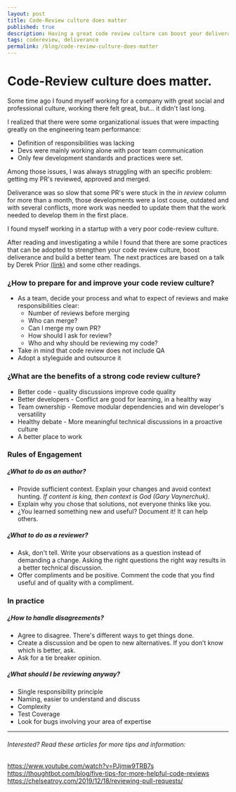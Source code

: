```yaml
---
layout: post
title: Code-Review culture does matter
published: true
description: Having a great code review culture can boost your deliverance
tags: codereview, deliverance
permalink: /blog/code-review-culture-does-matter
---
```

# Code-Review culture does matter.

Some time ago I found myself working for a company with great social and professional culture, working there felt great, but... it didn't last long.

I realized that there were some organizational issues that were impacting greatly on the engineering team performance:
  - Definition of responsibilities was lacking
  - Devs were mainly working alone with poor team communication
  - Only few development standards and practices were set.

Among those issues, I was always struggling with an specific problem: getting my PR's reviewed, approved and merged.

Deliverance was so slow that some PR's were stuck in the _in review_ column for more than a month, those developments were a lost couse, outdated and with several conflicts, more work was needed to update them that the work needed to develop them in the first place.

  I found myself working in a startup with a very poor code-review culture.

After reading and investigating a while I found that there are some practices that can be adopted to strengthen your code review culture, boost deliverance and build a better team. The next practices are based on a talk by Derek Prior [(link)](https://www.youtube.com/watch?v=PJjmw9TRB7s) and some other readings.


### ¿How to prepare for and improve your code review culture?
- As a team, decide your process and what to expect of reviews and make responsibilities clear:
  - Number of reviews before merging
  - Who can merge?
  - Can I merge my own PR?
  - How should I ask for review?
  - Who and why should be reviewing my code?
- Take in mind that code review does not include QA
- Adopt a styleguide and outsource it

### ¿What are the benefits of a strong code review culture?
- Better code - quality discussions improve code quality
- Better developers - Conflict are good for learning, in a healthy way
- Team ownership - Remove modular dependencies and win developer's versatility
- Healthy debate - More meaningful technical discussions in a proactive culture
- A better place to work

### Rules of Engagement

##### ¿What to do as an author?
- Provide sufficient context. Explain your changes and avoid context hunting. _If content is king, then context is God (Gary Vaynerchuk)._
- Explain why you chose that solutions, not everyone thinks like you.
- ¿You learned something new and useful? Document it! It can help others.

##### ¿What to do as a reviewer?
- Ask, don't tell. Write your observations as a question instead of demanding a change. Asking the right questions the right way results in a better technical discussion.
- Offer compliments and be positive. Comment the code that you find useful and of quality with a compliment.

### In practice

##### ¿How to handle disagreements?
  - Agree to disagree. There's different ways to get things done.
  - Create a discussion and be open to new alternatives. If you don’t know which is better, ask.
  - Ask for a tie breaker opinion.

##### ¿What should I be reviewing anyway?
  - Single responsibility principle
  - Naming, easier to understand and discuss
  - Complexity
  - Test Coverage
  - Look for bugs involving your area of expertise

---

###### Interested? Read these articles for more tips and information:

https://www.youtube.com/watch?v=PJjmw9TRB7s
https://thoughtbot.com/blog/five-tips-for-more-helpful-code-reviews
https://chelseatroy.com/2019/12/18/reviewing-pull-requests/
